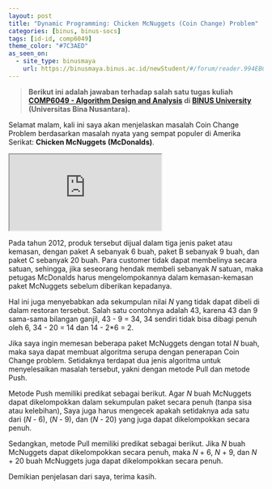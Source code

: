 ```yaml
---
layout: post
title: "Dynamic Programming: Chicken McNuggets (Coin Change) Problem"
categories: [binus, binus-socs]
tags: [id-id, comp6049]
theme_color: "#7C3AED"
as_seen_on:
  - site_type: binusmaya
    url: https://binusmaya.binus.ac.id/newStudent/#/forum/reader.994EBC68-20CD-47E6-BB71-B9D6D58B4EAD?id=1
---
```

> **Berikut ini adalah jawaban terhadap salah satu tugas kuliah [COMP6049 - Algorithm Design and Analysis](https://curriculum.binus.ac.id/course/comp6049/) di [BINUS University](https://binus.ac.id) (Universitas Bina Nusantara).**

Selamat malam, kali ini saya akan menjelaskan masalah Coin Change Problem berdasarkan masalah nyata yang sempat populer di Amerika Serikat: <b>Chicken McNuggets (McDonalds)</b>.

<iframe class="w-full h-300" src="https://www.youtube.com/embed/vNTSugyS038" allow="accelerometer; autoplay; clipboard-write; encrypted-media; gyroscope; picture-in-picture"></iframe>

Pada tahun 2012, produk tersebut dijual dalam tiga jenis paket atau kemasan, dengan paket A sebanyak 6 buah, paket B sebanyak 9 buah, dan paket C sebanyak 20 buah. Para customer tidak dapat membelinya secara satuan, sehingga, jika seseorang hendak membeli sebanyak <i>N</i> satuan, maka petugas McDonalds harus mengelompokannya dalam kemasan-kemasan paket McNuggets sebelum diberikan kepadanya.

Hal ini juga menyebabkan ada sekumpulan nilai <i>N</i> yang tidak dapat dibeli di dalam restoran tersebut. Salah satu contohnya adalah 43, karena 43 dan 9 sama-sama bilangan ganjil, 43 - 9 = 34, 34 sendiri tidak bisa dibagi penuh oleh 6, 34 - 20 = 14 dan 14 - 2*6 = 2.

Jika saya ingin memesan beberapa paket McNuggets dengan total <i>N</i> buah, maka saya dapat membuat algoritma serupa dengan penerapan Coin Change problem. Setidaknya terdapat dua jenis algoritma untuk menyelesaikan masalah tersebut, yakni dengan metode Pull dan metode Push.

Metode Push memiliki predikat sebagai berikut. Agar <i>N</i> buah McNuggets dapat dikelompokkan dalam sekumpulan paket secara penuh (tanpa sisa atau kelebihan), Saya juga harus mengecek apakah setidaknya ada satu dari (<i>N</i> - 6), (<i>N</i> - 9), dan (<i>N</i> - 20) yang juga dapat dikelompokkan secara penuh.

Sedangkan, metode Pull memiliki predikat sebagai berikut. Jika <i>N</i> buah McNuggets dapat dikelompokkan secara penuh, maka <i>N</i> + 6, <i>N</i> + 9, dan <i>N</i> + 20 buah McNuggets juga dapat dikelompokkan secara penuh.

Demikian penjelasan dari saya, terima kasih.